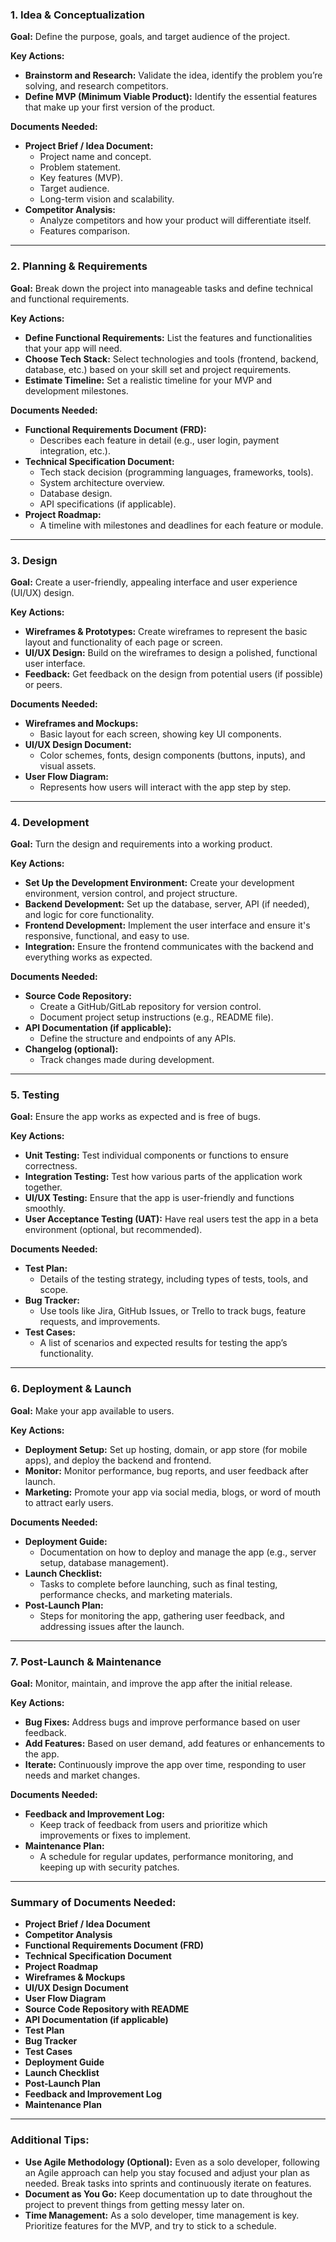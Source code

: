
### **1. Idea & Conceptualization**
   **Goal:** Define the purpose, goals, and target audience of the project.

   **Key Actions:**
   - **Brainstorm and Research:** Validate the idea, identify the problem you’re solving, and research competitors.
   - **Define MVP (Minimum Viable Product):** Identify the essential features that make up your first version of the product.

   **Documents Needed:**
   - **Project Brief / Idea Document:**
     - Project name and concept.
     - Problem statement.
     - Key features (MVP).
     - Target audience.
     - Long-term vision and scalability.
   - **Competitor Analysis:**
     - Analyze competitors and how your product will differentiate itself.
     - Features comparison.

---

### **2. Planning & Requirements**
   **Goal:** Break down the project into manageable tasks and define technical and functional requirements.

   **Key Actions:**
   - **Define Functional Requirements:** List the features and functionalities that your app will need.
   - **Choose Tech Stack:** Select technologies and tools (frontend, backend, database, etc.) based on your skill set and project requirements.
   - **Estimate Timeline:** Set a realistic timeline for your MVP and development milestones.

   **Documents Needed:**
   - **Functional Requirements Document (FRD):**
     - Describes each feature in detail (e.g., user login, payment integration, etc.).
   - **Technical Specification Document:**
     - Tech stack decision (programming languages, frameworks, tools).
     - System architecture overview.
     - Database design.
     - API specifications (if applicable).
   - **Project Roadmap:**
     - A timeline with milestones and deadlines for each feature or module.

---

### **3. Design**
   **Goal:** Create a user-friendly, appealing interface and user experience (UI/UX) design.

   **Key Actions:**
   - **Wireframes & Prototypes:** Create wireframes to represent the basic layout and functionality of each page or screen.
   - **UI/UX Design:** Build on the wireframes to design a polished, functional user interface.
   - **Feedback:** Get feedback on the design from potential users (if possible) or peers.

   **Documents Needed:**
   - **Wireframes and Mockups:**
     - Basic layout for each screen, showing key UI components.
   - **UI/UX Design Document:**
     - Color schemes, fonts, design components (buttons, inputs), and visual assets.
   - **User Flow Diagram:**
     - Represents how users will interact with the app step by step.

---

### **4. Development**
   **Goal:** Turn the design and requirements into a working product.

   **Key Actions:**
   - **Set Up the Development Environment:** Create your development environment, version control, and project structure.
   - **Backend Development:** Set up the database, server, API (if needed), and logic for core functionality.
   - **Frontend Development:** Implement the user interface and ensure it's responsive, functional, and easy to use.
   - **Integration:** Ensure the frontend communicates with the backend and everything works as expected.

   **Documents Needed:**
   - **Source Code Repository:** 
     - Create a GitHub/GitLab repository for version control.
     - Document project setup instructions (e.g., README file).
   - **API Documentation (if applicable):**
     - Define the structure and endpoints of any APIs.
   - **Changelog (optional):** 
     - Track changes made during development.

---

### **5. Testing**
   **Goal:** Ensure the app works as expected and is free of bugs.

   **Key Actions:**
   - **Unit Testing:** Test individual components or functions to ensure correctness.
   - **Integration Testing:** Test how various parts of the application work together.
   - **UI/UX Testing:** Ensure that the app is user-friendly and functions smoothly.
   - **User Acceptance Testing (UAT):** Have real users test the app in a beta environment (optional, but recommended).

   **Documents Needed:**
   - **Test Plan:**
     - Details of the testing strategy, including types of tests, tools, and scope.
   - **Bug Tracker:**
     - Use tools like Jira, GitHub Issues, or Trello to track bugs, feature requests, and improvements.
   - **Test Cases:**
     - A list of scenarios and expected results for testing the app’s functionality.

---

### **6. Deployment & Launch**
   **Goal:** Make your app available to users.

   **Key Actions:**
   - **Deployment Setup:** Set up hosting, domain, or app store (for mobile apps), and deploy the backend and frontend.
   - **Monitor:** Monitor performance, bug reports, and user feedback after launch.
   - **Marketing:** Promote your app via social media, blogs, or word of mouth to attract early users.

   **Documents Needed:**
   - **Deployment Guide:** 
     - Documentation on how to deploy and manage the app (e.g., server setup, database management).
   - **Launch Checklist:**
     - Tasks to complete before launching, such as final testing, performance checks, and marketing materials.
   - **Post-Launch Plan:**
     - Steps for monitoring the app, gathering user feedback, and addressing issues after the launch.

---

### **7. Post-Launch & Maintenance**
   **Goal:** Monitor, maintain, and improve the app after the initial release.

   **Key Actions:**
   - **Bug Fixes:** Address bugs and improve performance based on user feedback.
   - **Add Features:** Based on user demand, add features or enhancements to the app.
   - **Iterate:** Continuously improve the app over time, responding to user needs and market changes.

   **Documents Needed:**
   - **Feedback and Improvement Log:**
     - Keep track of feedback from users and prioritize which improvements or fixes to implement.
   - **Maintenance Plan:** 
     - A schedule for regular updates, performance monitoring, and keeping up with security patches.

---

### **Summary of Documents Needed:**
- **Project Brief / Idea Document**
- **Competitor Analysis**
- **Functional Requirements Document (FRD)**
- **Technical Specification Document**
- **Project Roadmap**
- **Wireframes & Mockups**
- **UI/UX Design Document**
- **User Flow Diagram**
- **Source Code Repository with README**
- **API Documentation (if applicable)**
- **Test Plan**
- **Bug Tracker**
- **Test Cases**
- **Deployment Guide**
- **Launch Checklist**
- **Post-Launch Plan**
- **Feedback and Improvement Log**
- **Maintenance Plan**

---

### **Additional Tips:**
- **Use Agile Methodology (Optional):** Even as a solo developer, following an Agile approach can help you stay focused and adjust your plan as needed. Break tasks into sprints and continuously iterate on features.
- **Document as You Go:** Keep documentation up to date throughout the project to prevent things from getting messy later on.
- **Time Management:** As a solo developer, time management is key. Prioritize features for the MVP, and try to stick to a schedule.
